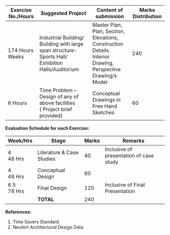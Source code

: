 | Exercise No./Hours | Suggested Project                                                                                     | Content of submission                                                                                                   | Marks Distribution |
| ------------------ | ----------------------------------------------------------------------------------------------------- | ----------------------------------------------------------------------------------------------------------------------- | ------------------ |
| 174 Hours Weeks    | Industrial Building/<br> Building with large span structure- Sports Hall/ Exhibition Halls/Auditorium | Master Plan, Plan, Section, Elevations,<br> Construction Details.<br> Interior Drawing, Perspective Drawing/s<br> Model | 240                |
| 6 Hours            | Time Problem – Design of any of above facilities<br> ( Project brief provided)                        | Conceptual Drawings in<br> Free Hand Sketches                                                                           | 60                 |

**Evaluation Schedule for each Exercise:**

| Week/Hrs       | Stage                     | Marks | Remarks                                 |
| -------------- | ------------------------- | ----- | --------------------------------------- |
| 4<br> 48 Hrs   | Literature & Case Studies | 40    | Inclusive of presentation of case study |
| 4<br> 48 Hrs   | Conceptual Design         | 80    |                                         |
| 6.5<br> 78 Hrs | Final Design              | 120   | Inclusive of Final Presentation         |
|                | **TOTAL**                 | 240   |                                         |

**References:**

1. Time Savers Standard
2. Neufert Architectural Design Data
